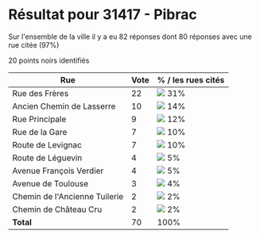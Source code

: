 # Résultat pour 31417 - Pibrac

Sur l'ensemble de la ville il y a eu 82 réponses dont 80 réponses avec une rue citée (97%)

20 points noirs identifiés

| Rue | Vote | % / les rues cités|
|-----|------|-------------------|
| Rue des Frères | 22 | <img src="../../img/bar_31.gif" />&nbsp;31%|
| Ancien Chemin de Lasserre | 10 | <img src="../../img/bar_14.gif" />&nbsp;14%|
| Rue Principale | 9 | <img src="../../img/bar_12.gif" />&nbsp;12%|
| Rue de la Gare | 7 | <img src="../../img/bar_10.gif" />&nbsp;10%|
| Route de Levignac | 7 | <img src="../../img/bar_10.gif" />&nbsp;10%|
| Route de Léguevin | 4 | <img src="../../img/bar_5.gif" />&nbsp;5%|
| Avenue François Verdier | 4 | <img src="../../img/bar_5.gif" />&nbsp;5%|
| Avenue de Toulouse | 3 | <img src="../../img/bar_4.gif" />&nbsp;4%|
| Chemin de l'Ancienne Tuilerie | 2 | <img src="../../img/bar_2.gif" />&nbsp;2%|
| Chemin de Château Cru | 2 | <img src="../../img/bar_2.gif" />&nbsp;2%|
| **Total** | 70 | 100%|
